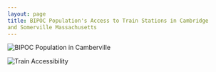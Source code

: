```yaml
---
layout: page
title: BIPOC Population's Access to Train Stations in Cambridge
and Somerville Massachusetts
---
```


![BIPOC Population in Camberville](/BIPOCCamberville.jpg)

![Train Accessibility](/TrainStops.jpg)
